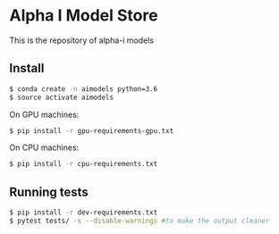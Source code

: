 Alpha I Model Store
===================

This is the repository of alpha-i models

Install
-------
```bash
$ conda create -n aimodels python=3.6
$ source activate aimodels
```

On GPU machines:
```bash
$ pip install -r gpu-requirements-gpu.txt

```

On CPU machines:
```bash
$ pip install -r cpu-requirements.txt

```

Running tests
-------------

```bash
$ pip install -r dev-requirements.txt
$ pytest tests/ -s --disable-warnings #to make the output cleaner

```
